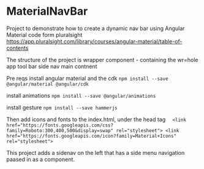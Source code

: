 # MaterialNavBar

Project to demonstrate how to create a dynamic nav bar using Angular Material
code form pluralsight
https://app.pluralsight.com/library/courses/angular-material/table-of-contents

The structure of the project is
    wrapper component - containing the wr=hole app
    tool bar
    side nav
    main contnent

Pre reqs
install angular material and the cdk
    ```npm install --save @angular/material @angular/cdk```
    
install animations
    ```npm install --save @angular/animations```
    
install gesture
    ```npm install --save hammerjs```

Then add icons and fonts to the index.html, under the head tag
    ```  <link href="https://fonts.googleapis.com/css?family=Roboto:300,400,500&display=swap" rel="stylesheet">
         <link href="https://fonts.googleapis.com/icon?family=Material+Icons" rel="stylesheet">```


This project adds a sidenav on the left that has a side menu navigation 
paased in as a component.
